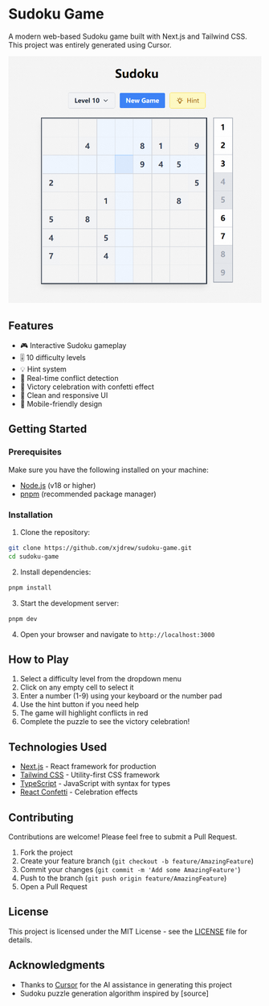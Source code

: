 # Sudoku Game

A modern web-based Sudoku game built with Next.js and Tailwind CSS. This project was entirely generated using Cursor.

![Sudoku Game Screenshot](docs/screenshot.png)

## Features

- 🎮 Interactive Sudoku gameplay
- 🎚️ 10 difficulty levels
- 💡 Hint system
- 🎯 Real-time conflict detection
- 🎉 Victory celebration with confetti effect
- 🎨 Clean and responsive UI
- 📱 Mobile-friendly design

## Getting Started

### Prerequisites

Make sure you have the following installed on your machine:

- [Node.js](https://nodejs.org/) (v18 or higher)
- [pnpm](https://pnpm.io/) (recommended package manager)

### Installation

1. Clone the repository:

```bash
git clone https://github.com/xjdrew/sudoku-game.git
cd sudoku-game
```

2. Install dependencies:

```bash
pnpm install
```

3. Start the development server:

```bash
pnpm dev
```

4. Open your browser and navigate to `http://localhost:3000`

## How to Play

1. Select a difficulty level from the dropdown menu
2. Click on any empty cell to select it
3. Enter a number (1-9) using your keyboard or the number pad
4. Use the hint button if you need help
5. The game will highlight conflicts in red
6. Complete the puzzle to see the victory celebration!

## Technologies Used

- [Next.js](https://nextjs.org/) - React framework for production
- [Tailwind CSS](https://tailwindcss.com/) - Utility-first CSS framework
- [TypeScript](https://www.typescriptlang.org/) - JavaScript with syntax for types
- [React Confetti](https://www.npmjs.com/package/react-confetti) - Celebration effects

## Contributing

Contributions are welcome! Please feel free to submit a Pull Request.

1. Fork the project
2. Create your feature branch (`git checkout -b feature/AmazingFeature`)
3. Commit your changes (`git commit -m 'Add some AmazingFeature'`)
4. Push to the branch (`git push origin feature/AmazingFeature`)
5. Open a Pull Request

## License

This project is licensed under the MIT License - see the [LICENSE](LICENSE) file for details.

## Acknowledgments

- Thanks to [Cursor](https://cursor.so/) for the AI assistance in generating this project
- Sudoku puzzle generation algorithm inspired by [source]

